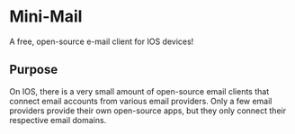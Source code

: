 # Mini-Mail
A free, open-source e-mail client for IOS devices!

## Purpose
On IOS, there is a very small amount of open-source email clients that connect email accounts from various email providers. Only a few email providers provide their own open-source apps, but they only connect their respective email domains. 
